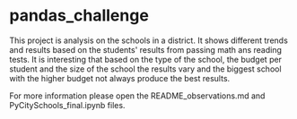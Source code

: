 # pandas_challenge

This project is analysis on the schools in a district.
It shows different trends and results based on the students' results from passing math ans reading tests.
It is interesting that based on the type of the school, the budget per student and the size of the school the results vary 
and the biggest school with the higher budget not always produce the best results.

For more information please open the README_observations.md and PyCitySchools_final.ipynb files.


